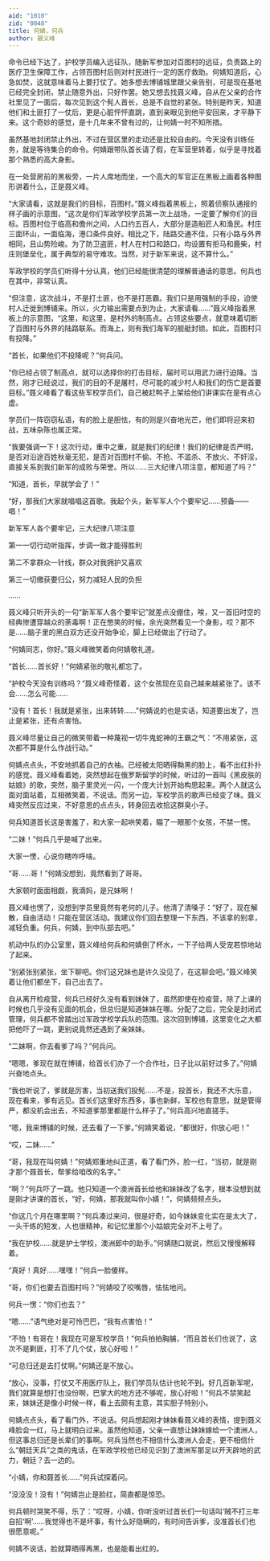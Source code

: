 ```yaml
---
aid: "1010"
zid: "0048"
title: 何婧，何兵
author: 聂义峰
---
```


命令已经下达了，护校学员编入远征队，随新军参加对百图村的远征，负责路上的医疗卫生保障工作，占领百图村后则对村民进行一定的医疗救助。何婧知道后，心急如焚，这就意味着马上要打仗了。她多想去博铺城里跟父亲告别，可是现在基地已经完全封闭，禁止随意外出，只好作罢。她又想去找聂义峰，自从在父亲的合作社里见了一面后，每次见到这个髡人首长，总是不自觉的紧张。特别是昨天，知道他们和土匪打了一仗后，更是心脏怦怦直跳，直到亲眼见到他平安回来，才平静下来。这个奇妙的感觉，是十几年来不曾有过的，让何婧一时不知所措。

虽然基地封闭禁止外出，不过在营区里的走动还是比较自由的。今天没有训练任务，就是等待集合的命令。何婧跟带队首长请了假，在军营里转着，似乎是寻找着那个熟悉的高大身影。

在一处营房前的黑板旁，一片人席地而坐，一个高大的军官正在黑板上画着各种图形讲着什么，正是聂义峰。

“大家请看，这就是我们的目标，百图村。”聂义峰指着黑板上，照着侦察队通报的样子画的示意图，“这次是你们军政学校学员第一次上战场，一定要了解你们的目标。百图村位于临高和儋州之间，人口约五百人，大部分是造船匠人和渔民。村庄三面环山，一面临海，港口条件良好。相比之下，陆路交通不佳，只有小路与外界相同，且山势险峻。为了防卫盗匪，村人在村口和路口，均设置有拒马和鹿柴，村庄则堡垒化，属于典型的易守难攻。当然，对于新军来说，这不算什么。”

军政学校的学员们听得十分认真，他们已经能很清楚的理解普通话的意思。何兵也在其中，非常认真。

“但注意，这次战斗，不是打土匪，也不是打恶霸。我们只是用强制的手段，迫使村人迁徙到博铺来。所以，火力输出需要点到为止，大家请看……”聂义峰指着黑板上的示意图，“这里，和这里，是村外的制高点。占领这些要点，就意味着切断了百图村与外界的陆路联系。而海上，则有我们海军的舰艇封锁。如此，百图村只有投降。”

“首长，如果他们不投降呢？”何兵问。

“你已经占领了制高点，就可以选择你的打击目标，届时可以用武力进行迫降。当然，刚才已经说过，我们的目的不是屠村，尽可能的减少村人和我们的伤亡是首要目标。”聂义峰看了看这些军校学员们，自己被赶鸭子上架给他们讲课实在是有点心虚。

学员们一阵窃窃私语，有的脸上是胆怯，有的则是兴奋地光芒，他们即将迎来初战，五味杂陈也属正常。

“我要强调一下！这次行动，重中之重，就是我们的纪律！我们的纪律是否严明，是否对沿途百姓秋毫无犯，是否对百图村不偷、不抢、不滥杀、不放火、不奸淫，直接关系到我们新军的成败与荣誉。所以……三大纪律八项注意，都知道了吗？”

“知道，首长，早就学会了！”

“好，那我们大家就唱唱这首歌。我起个头，新军军人个个要牢记……预备——唱！”

新军军人各个要牢记，三大纪律八项注意

第一一切行动听指挥，步调一致才能得胜利

第二不拿群众一针线，群众对我拥护又喜欢

第三一切缴获要归公，努力减轻人民的负担

……

聂义峰只听开头的一句“新军军人各个要牢记”就差点没绷住，唉，又一首旧时空的经典惨遭穿越众的荼毒啊！正在憋笑的时候，余光突然看见一个身影，哎？那不是……脑子里的黑白双方还没开始争论，脚上已经做出了行动了。

“何婧同志，你好。”聂义峰微笑着向何婧敬礼道。

“首长……首长好！”何婧紧张的敬礼都忘了。

“护校今天没有训练吗？”聂义峰奇怪着，这个女孩现在见自己越来越紧张了。该不会……怎么可能……

“没有！首长！我就是紧张，出来转转……”何婧说的也是实话，知道要出发了，岂止是紧张，还有点害怕。

聂义峰尽量让自己的微笑带着一种蔑视一切牛鬼蛇神的王霸之气：“不用紧张，这次都不算是什么作战行动。”

何婧点点头，不安地抓着自己的衣袖。已经被太阳晒得黝黑的脸上，看不出红扑扑的感觉。聂义峰看着她，突然想起在俄罗斯留学的时候，听过的一首叫《黑皮肤的姑娘》的歌，突然，脑子里灵光一闪，一个庞大计划开始构思起来。两个人就这么面对面站着，互相微笑着，不说话。而另一边，军校学员的歌声已经变了味。聂义峰突然反应过来，不好意思的点点头，转身回去收拾这群臭小子。

何兵知道首长这是害羞了，和大家一起哄笑着，瞄了一眼那个女孩，不禁一愣。

“二妹！”何兵几乎是喊了出来。

大家一愣，心说你瞎咋呼啥。

“哥……哥！”何婧没想到，竟然看到了哥哥。

大家顿时面面相觑，我滴妈，是兄妹啊！

聂义峰也愣了，没想到学员里竟然有老何的儿子。他清了清嗓子：“好了，现在解散，自由活动！只能在营区活动。我建议你们回去整理一下东西，不该拿的别拿，减轻负重。何兵，何婧，到中队部去吧。”

机动中队的办公室里，聂义峰给何兵和何婧倒了杯水，一下子给两人受宠若惊地站了起来。

“别紧张别紧张，坐下聊吧。你们这兄妹也是许久没见了，在这聊会吧。”聂义峰笑着让他们都坐下，自己出去了。

自从离开检疫营，何兵已经好久没有看到妹妹了，虽然即使在检疫营，除了上课的时候也几乎没有见面的机会，但总归是知道妹妹在哪。分配了之后，完全是封闭式管理，何兵都不曾踏出过军政学校学兵队的范围。这次回到博铺，这里变化之大都把他吓了一跳，更别说竟然还遇到了亲妹妹。

“二妹啊，你去看爹了吗？”何兵问。

“嗯嗯，爹现在就在博铺，给首长们办了一个合作社，日子比以前好过多了。”何婧兴奋地点头。

“我也听说了，爹就是厉害，当初送我们投髡……不是，投首长，我还不大乐意，现在看来，爹有远见。首长们这里好东西多，事也新鲜，军校也有意思，就是管得严，都没机会出去，不知道爹那里都是什么样子了。”何兵高兴地直搓手。

“嗯，我来博铺的时候，还去看了一下爹。”何婧笑着说，“都很好，你放心吧！”

“哎，二妹……”

“哥，我现在叫何婧！”何婧郑重地纠正道，看了看门外，脸一红，“当初，就是刚才那个聂首长，帮爹给咱改的名字。”

“啊？”何兵吓了一跳。他只知道一个澳洲首长给他和妹妹改了名字，根本没想到就是刚才讲课的首长，“好，何婧，那我就叫你小婧！”，何婧频频点头。

“你这几个月在哪里啊？”何兵凑过来问，很是好奇，如今妹妹变化实在是太大了，一头干练的短发，人也很精神，和记忆里那个小姑娘完全对不上号了。

“我在护校……就是护士学校，澳洲郎中的助手。”何婧随口就说，然后又慢慢解释着。

“真好！真好……嘿嘿！”何兵一脸傻样。

“哥，你们也要去百图村吗？”何婧咬了咬嘴唇，怯怯地问。

何兵一愣：“你们也去？”

“嗯……”语气绝对是可怜巴巴，“我有点害怕！”

“不怕！有哥在！我现在可是军校学员！”何兵拍拍胸脯，“而且首长们也说了，这次不是剿匪，打不了几个仗，放心好啦！”

“可总归还是去打仗啊。”何婧还是不放心。

“放心，没事，打仗又不用医疗队上，我们学员队估计也轮不到。好几百新军呢，我们就算是想打也没份啊，巴掌大的地方还不够呢，放心好啦！”何兵不禁笑起来，妹妹还是像小时候一样，看上去颇有主意，其实胆子特别小。

何婧点点头，看了看门外，不说话。何兵想起刚才妹妹看聂义峰的表情，提到聂义峰脸会一红，马上就明白过来。虽然他知道，父亲一直想让妹妹嫁给一个澳洲人，但这事总归还是长辈们的事啊。何兵当然也不相信什么澳洲人会走，更不相信什么“朝廷天兵”之类的鬼话，在军政学校他已经见识到了澳洲军那足以开天辟地的武力，朝廷？去一边的。

“小婧，你和聂首长……”何兵试探着问。

“没没没！没有！”何婧岂止是脸红，简直都是惊恐。

何兵顿时哭笑不得，乐了：“哎呀，小婧，你听没听过首长们一句话叫‘贼不打三年自招‘啊’……我觉得也不是坏事，有什么好隐瞒的，有时间告诉爹，没准首长们也很愿意呢。”

何婧不说话，脸就算晒得再黑，也是能看出红的。
